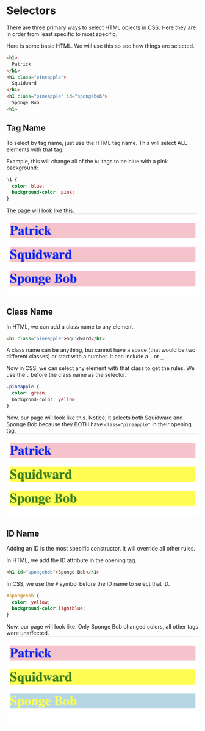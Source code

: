 # Selectors
There are three primary ways to select HTML objects in CSS. Here they are in order from least specific to most specific.

Here is some basic HTML. We will use this so see how things are selected.
```html
<h1>
  Patrick
</h1>
<h1 class="pineapple">
  Squidward
</h1>
<h1 class="pineapple" id="spongebob">
  Sponge Bob
<h1>
```

## Tag Name
To select by tag name, just use the HTML tag name. This will select ALL elements with that tag.

Example, this will change all of the `h1` tags to be blue with a pink background:

```css
h1 {
  color: blue;
  background-color: pink;
}
```
The page will look like this.
![Selecting by Class](./media/select1.png)

## Class Name
In HTML, we can add a class name to any element.
```html
<h1 class="pineapple">Squidward</h1>
```
A class name can be anything, but cannot have a space (that would be two different classes) or start with a number. It can include a `-` or `_`.

Now in CSS, we can select any element with that class to get the rules. We use the `.` before the class name as the selector.
```css
.pineapple {
  color: green;
  backgrond-color: yellow;
}
```
Now, our page will look like this. Notice, it selects both Squidward and Sponge Bob because they BOTH have `class="pineapple"` in their opening tag.
![Selecting by Class](./media/select2.png)

## ID Name
Adding an ID is the most specific constructor. It will override all other rules.

In HTML, we add the ID attribute in the opening tag.
```html
<h1 id="spongebob">Sponge Bob</h1>
```

In CSS, we use the `#` symbol before the ID name to select that ID.
```css
#spongebob {
  color: yellow;
  background-color:lightblue;
}
```

Now, our page will look like. Only Sponge Bob changed colors, all other tags were unaffected. 
![Selecting by Class](./media/select3.png)


